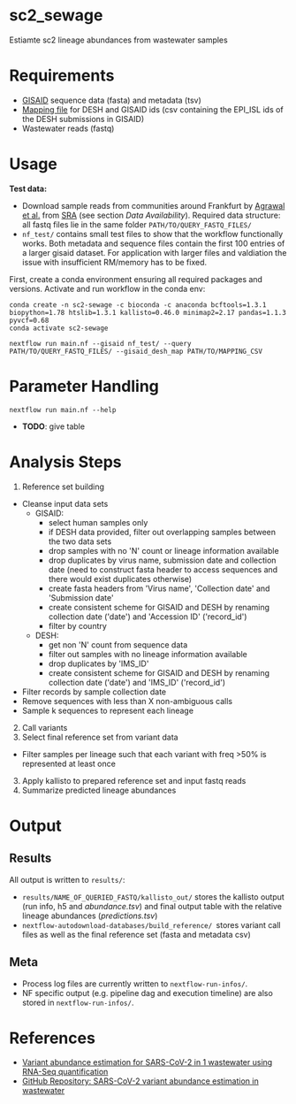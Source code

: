 
# sc2_sewage
Estiamte sc2 lineage abundances from wastewater samples


# Requirements
* [GISAID](https://www.epicov.org/epi3/frontend#2a39e0) sequence data (fasta) and metadata (tsv)
* [Mapping file](https://www.rki.de/DE/Content/InfAZ/N/Neuartiges_Coronavirus/DESH/Abfrage-GISAID.pdf?__blob=publicationFile) for DESH and GISAID ids (csv containing the EPI\_ISL ids of the DESH submissions in GISAID)
* Wastewater reads (fastq)


# Usage
**Test data:**
- Download sample reads from communities around Frankfurt by [Agrawal et al.](https://journals.asm.org/doi/full/10.1128/MRA.00280-21) from [SRA](https://trace.ncbi.nlm.nih.gov/Traces/sra/sra.cgi?view=search_seq_name) (see section _Data Availability_). Required data structure: all fastq files lie in the same folder ``PATH/TO/QUERY_FASTQ_FILES/``
- ``nf_test/`` contains small test files to show that the workflow functionally works. Both metadata and sequence files contain the first 100 entries of a larger gisaid dataset. For application with larger files and valdiation the issue with insufficient RM/memory has to be fixed.

First, create a conda environment ensuring all required packages and versions. Activate and run workflow in the conda env:
```
conda create -n sc2-sewage -c bioconda -c anaconda bcftools=1.3.1 biopython=1.78 htslib=1.3.1 kallisto=0.46.0 minimap2=2.17 pandas=1.1.3 pyvcf=0.68
conda activate sc2-sewage
```
```
nextflow run main.nf --gisaid nf_test/ --query PATH/TO/QUERY_FASTQ_FILES/ --gisaid_desh_map PATH/TO/MAPPING_CSV
```

# Parameter Handling
```
nextflow run main.nf --help
```
* **TODO**: give table

# Analysis Steps
1. Reference set building
- Cleanse input data sets
  - GISAID:
    - select human samples only
    - if DESH data provided, filter out overlapping samples between the two data sets
    - drop samples with no 'N' count or lineage information available
    - drop duplicates by virus name, submission date and collection date (need to construct fasta header to access sequences and there would exist duplicates otherwise)
    - create fasta headers from 'Virus name', 'Collection date' and 'Submission date'
    - create consistent scheme for GISAID and DESH by renaming collection date ('date') and 'Accession ID' ('record\_id')
    - filter by country
  - DESH:
    - get non 'N' count from sequence data
    - filter out samples with no lineage information available
    - drop duplicates by 'IMS\_ID'
    - create consistent scheme for GISAID and DESH by renaming collection date ('date') and 'IMS\_ID' ('record\_id')
- Filter records by sample collection date
- Remove sequences with less than X non-ambiguous calls
- Sample k sequences to represent each lineage

2. Call variants
3. Select final reference set from variant data
- Filter samples per lineage such that each variant with freq >50% is represented at least once
3. Apply kallisto to prepared reference set and input fastq reads
4. Summarize predicted lineage abundances


# Output
## Results
All output is written to ``results/``:
* ``results/NAME_OF_QUERIED_FASTQ/kallisto_out/`` stores the kallisto output (run info, h5 and _abundance.tsv_) and final output table with the relative  lineage abundances (_predictions.tsv_)
* ``nextflow-autodownload-databases/build_reference/ ``stores variant call files as well as the final reference set (fasta and metadata csv)

## Meta
* Process log files are currently written to ``nextflow-run-infos/``.
* NF specific output (e.g. pipeline dag and execution timeline) are also stored in ``nextflow-run-infos/``.

# References
* [Variant abundance estimation for SARS-CoV-2 in 1 wastewater using RNA-Seq quantification](https://www.medrxiv.org/content/10.1101/2021.08.31.21262938v1.full.pdf)
* [GitHub Repository: SARS-CoV-2 variant abundance estimation in wastewater](https://github.com/baymlab/wastewater_analysis)
